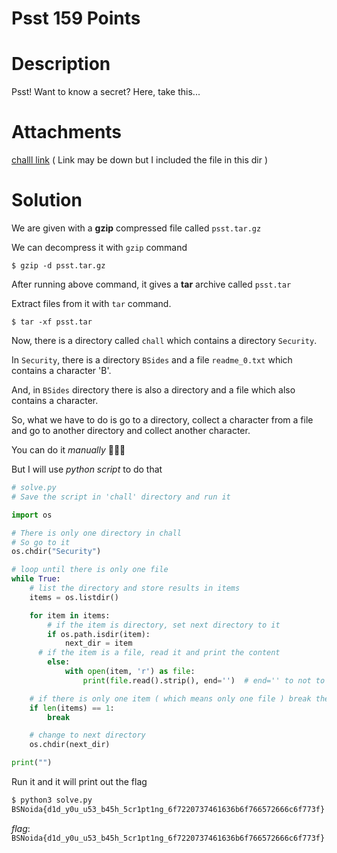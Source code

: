 # Psst 159 Points

# Description
Psst! Want to know a secret? Here, take this...

# Attachments
[challl link](https://github.com/MikelAcker/CTF_WRITEUPS_2021/blob/main/BSides_Noida_CTF_2021_Writeup/Misc/Psst/psst.tar.gz?raw=true) ( Link may be down but I included the file in this dir )

# Solution
We are given with a **gzip** compressed file called `psst.tar.gz`

We can decompress it with `gzip` command

`$ gzip -d psst.tar.gz`

After running above command, it gives a **tar** archive called `psst.tar`

Extract files from it with `tar` command.

`$ tar -xf psst.tar`

Now, there is a directory called `chall` which contains a directory `Security`.

In `Security`, there is a directory `BSides`  and a file `readme_0.txt` which contains a character 'B'.

And, in `BSides` directory there is also a directory and a file which also contains a character.

So, what we have to do is go to a directory, collect a character from a file and go to another directory and collect another character.

You can do it *manually* 🙂🙂🙂

But I will use *python script* to do that

```python
# solve.py
# Save the script in 'chall' directory and run it

import os

# There is only one directory in chall
# So go to it
os.chdir("Security")

# loop until there is only one file
while True:
	# list the directory and store results in items
	items = os.listdir()

	for item in items:
    	# if the item is directory, set next directory to it
		if os.path.isdir(item):
			next_dir = item
      # if the item is a file, read it and print the content
		else:
			with open(item, 'r') as file:
				print(file.read().strip(), end='')  # end='' to not to print new line

	# if there is only one item ( which means only one file ) break the loop
	if len(items) == 1:
		break

	# change to next directory
	os.chdir(next_dir)

print("")
```

Run it and it will print out the flag
```bash
$ python3 solve.py
BSNoida{d1d_y0u_u53_b45h_5cr1pt1ng_6f7220737461636b6f766572666c6f773f}
```

*flag*: `BSNoida{d1d_y0u_u53_b45h_5cr1pt1ng_6f7220737461636b6f766572666c6f773f}`
